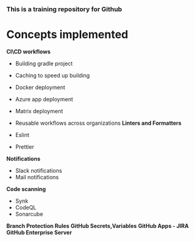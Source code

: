 ### This is a training repository for Github

# Concepts implemented



**CI\CD workflows**
  * Building gradle project
  * Caching to speed up building
  * Docker deployment
  * Azure app deployment
  * Matrix deployment
  * Reusable workflows across organizations
**Linters and Formatters**

* Eslint
* Prettier

**Notifications**

* Slack notifications
* Mail notifications

**Code scanning**

* Synk
* CodeQL
* Sonarcube

**Branch Protection Rules**
**GitHub Secrets,Variables**
**GitHub Apps - JIRA**
**GitHub Enterprise Server**
